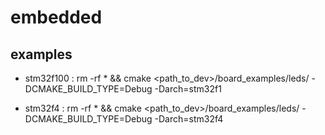 embedded
========

examples
-------- 
    
* stm32f100 : rm -rf * && cmake  <path_to_dev>/board_examples/leds/ -DCMAKE_BUILD_TYPE=Debug -Darch=stm32f1

* stm32f4 : rm -rf * && cmake  <path_to_dev>/board_examples/leds/ -DCMAKE_BUILD_TYPE=Debug -Darch=stm32f4

